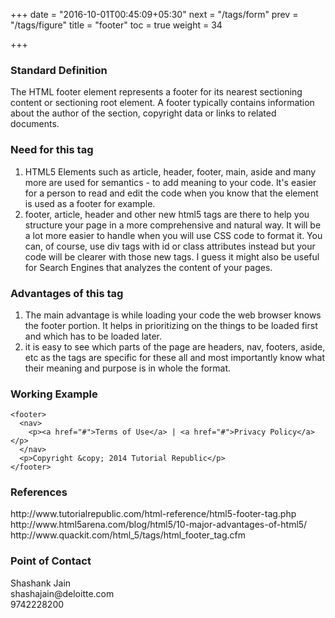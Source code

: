 +++
date = "2016-10-01T00:45:09+05:30"
next = "/tags/form"
prev = "/tags/figure"
title = "footer"
toc = true
weight = 34

+++

<h3>Standard Definition</h3>
The HTML footer element represents a footer for its nearest sectioning content or sectioning root element. A footer typically contains information about the author of the section, copyright data or links to related documents.

<h3>Need for this tag</h3>
<ol>
<li>HTML5 Elements such as article, header, footer, main, aside and many more are used for semantics - to add meaning to your code. It's easier for a person to read and edit the code when you know that the element is used as a footer for example.</li>

<li>footer, article, header and other new html5 tags are there to help you structure your page in a more comprehensive and natural way. It will be a lot more easier to handle when you will use CSS code to format it. You can, of course, use div tags with id or class attributes instead but your code will be clearer with those new tags. I guess it might also be useful for Search Engines that analyzes the content of your pages.</li>

</ol>

<h3>Advantages of this tag</h3>
<ol>
  <li>The main advantage is while loading your code the web browser knows the footer portion. It helps in prioritizing on the things to be loaded first and which has to be loaded later.</li>
  <li>it is easy to see which parts of the page are headers, nav, footers, aside, etc as the tags are specific for these all and most importantly know what their meaning and purpose is in whole the format.</li>
</ol>

<h3>Working Example</h3>

    <footer>
      <nav>
        <p><a href="#">Terms of Use</a> | <a href="#">Privacy Policy</a></p>
      </nav>
      <p>Copyright &copy; 2014 Tutorial Republic</p>
    </footer>

<h3>References</h3>
http://www.tutorialrepublic.com/html-reference/html5-footer-tag.php
<br>
http://www.html5arena.com/blog/html5/10-major-advantages-of-html5/
<br>
http://www.quackit.com/html_5/tags/html_footer_tag.cfm

<h3>Point of Contact</h3>
Shashank Jain <br>
shashajain@deloitte.com <br>
9742228200
